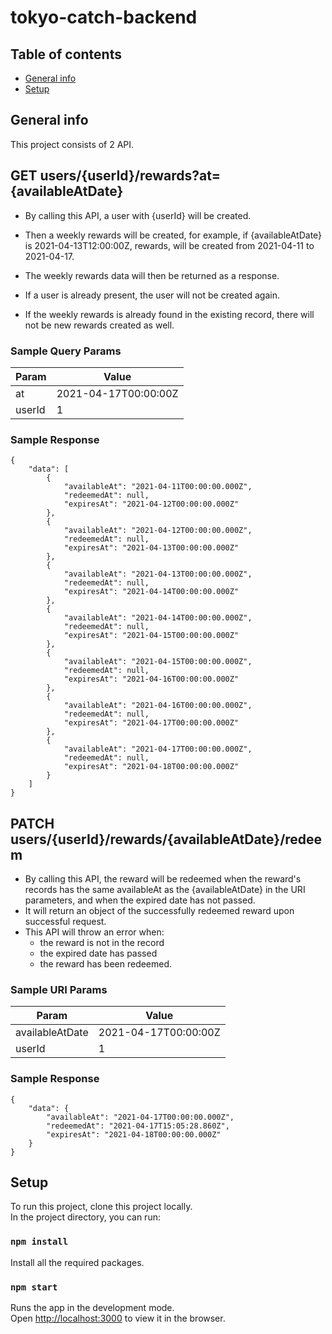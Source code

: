 # tokyo-catch-backend

## Table of contents
* [General info](#general-info)
* [Setup](#setup)

## General info
This project consists of 2 API. 

## GET users/{userId}/rewards?at={availableAtDate}
* By calling this API, a user with {userId} will be created.
* Then a weekly rewards will be created, for example, if {availableAtDate} is 2021-04-13T12:00:00Z, rewards, will be created from 2021-04-11 to 2021-04-17.
* The weekly rewards data will then be returned as a response.

* If a user is already present, the user will not be created again.
* If the weekly rewards is already found in the existing record, there will not be new rewards created as well.

### Sample Query Params
|Param|Value               |
|-----|--------------------|
|at   |2021-04-17T00:00:00Z|
|userId|1|


### Sample Response

```
{
    "data": [
        {
            "availableAt": "2021-04-11T00:00:00.000Z",
            "redeemedAt": null,
            "expiresAt": "2021-04-12T00:00:00.000Z"
        },
        {
            "availableAt": "2021-04-12T00:00:00.000Z",
            "redeemedAt": null,
            "expiresAt": "2021-04-13T00:00:00.000Z"
        },
        {
            "availableAt": "2021-04-13T00:00:00.000Z",
            "redeemedAt": null,
            "expiresAt": "2021-04-14T00:00:00.000Z"
        },
        {
            "availableAt": "2021-04-14T00:00:00.000Z",
            "redeemedAt": null,
            "expiresAt": "2021-04-15T00:00:00.000Z"
        },
        {
            "availableAt": "2021-04-15T00:00:00.000Z",
            "redeemedAt": null,
            "expiresAt": "2021-04-16T00:00:00.000Z"
        },
        {
            "availableAt": "2021-04-16T00:00:00.000Z",
            "redeemedAt": null,
            "expiresAt": "2021-04-17T00:00:00.000Z"
        },
        {
            "availableAt": "2021-04-17T00:00:00.000Z",
            "redeemedAt": null,
            "expiresAt": "2021-04-18T00:00:00.000Z"
        }
    ]
}
```

## PATCH users/{userId}/rewards/{availableAtDate}/redeem
* By calling this API, the reward will be redeemed when the reward's records has the same availableAt as the {availableAtDate} in the URI parameters, and when the expired date has not passed.
* It will return an object of the successfully redeemed reward upon successful request.
* This API will throw an error when:
  * the reward is not in the record
  * the expired date has passed
  * the reward has been redeemed.

### Sample URI Params
|Param|Value               |
|-----|--------------------|
|availableAtDate   |2021-04-17T00:00:00Z|
|userId|1|


### Sample Response

```
{
    "data": {
        "availableAt": "2021-04-17T00:00:00.000Z",
        "redeemedAt": "2021-04-17T15:05:28.860Z",
        "expiresAt": "2021-04-18T00:00:00.000Z"
    }
}
```
  
## Setup
To run this project, clone this project locally.\
In the project directory, you can run:

### `npm install`

Install all the required packages.

### `npm start`

Runs the app in the development mode.\
Open [http://localhost:3000](http://localhost:3000) to view it in the browser.
